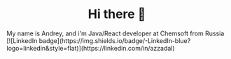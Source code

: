 <h1 align="center">Hi there 👋</h1>  
My name is Andrey, and i'm Java/React developer at Chemsoft from Russia
[![LinkedIn badge](https://img.shields.io/badge/-LinkedIn-blue?logo=linkedin&style=flat)](https://linkedin.com/in/azzadal)  

